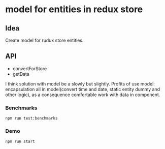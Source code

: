 model for entities in redux store
=

## Idea
Create model for rudux store entities.

## API
- convertForStore
- getData

I think solution with model be a slowly but slightly.
Profits of use model: encapsulation all in model(convert time and date, static entity dummy and other logic), as a consequence comfortable work with data in component.

### Benchmarks
```
npm run test:benchmarks
```

### Demo
```
npm run start
```

